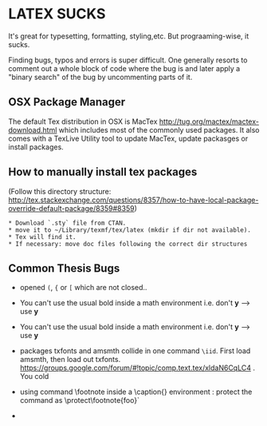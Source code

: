 # LATEX SUCKS
It's great for typesetting, formatting, styling,etc. But prograaming-wise, it sucks.

Finding bugs, typos and errors is super difficult. One generally resorts to comment out a whole block of code where the bug is and later apply a "binary search" of the bug by uncommenting parts of it.


## OSX Package Manager
The default Tex distribution in OSX is MacTex http://tug.org/mactex/mactex-download.html which includes most of the commonly used packages. It also comes with a TexLive Utility tool to update MacTex, update packasges or install packages.

## How to manually install tex packages
(Follow this directory structure: http://tex.stackexchange.com/questions/8357/how-to-have-local-package-override-default-package/8359#8359)

	* Download `.sty` file from CTAN.
	* move it to ~/Library/texmf/tex/latex (mkdir if dir not available).
	* Tex will find it.
	* If necessary: move doc files following the correct dir structures


## Common Thesis Bugs

* opened `(`, `{` or `[` which are not closed..

* You can't use the usual bold inside a math environment i.e.
don't $\textbf{y}$ --> use $\boldsymbol{y}$

* You can't use the usual bold inside a math environment i.e.
don't $\textbf{y}$ --> use $\boldsymbol{y}$


* packages txfonts and amsmth collide in one command `\iid`. First load amsmth, then load out txfonts. 
https://groups.google.com/forum/#!topic/comp.text.tex/xldaN6CqLC4 . You cold

* using command \footnote inside a \caption{} environment : protect the command as \protect\footnote{foo}`

* 


